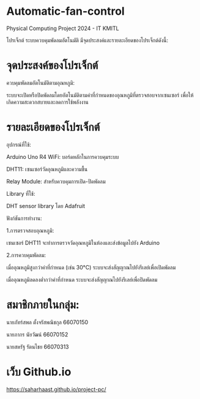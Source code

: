 # Automatic-fan-control
Physical Computing Project 2024 - IT KMITL

โปรเจ็กต์ ระบบควบคุมพัดลมอัตโนมัติ มีจุดประสงค์และรายละเอียดของโปรเจ็กต์ดังนี้:

# จุดประสงค์ของโปรเจ็กต์

ควบคุมพัดลมอัตโนมัติตามอุณหภูมิ:

ระบบจะเปิดหรือปิดพัดลมโดยอัตโนมัติตามค่าที่กำหนดของอุณหภูมิที่ตรวจสอบจากเซนเซอร์ เพื่อให้เกิดความสะดวกสบายและลดการใช้พลังงาน

# รายละเอียดของโปรเจ็กต์
อุปกรณ์ที่ใช้:

Arduino Uno R4 WiFi: บอร์ดหลักในการควบคุมระบบ

DHT11: เซนเซอร์วัดอุณหภูมิและความชื้น

Relay Module: สำหรับควบคุมการเปิด-ปิดพัดลม


Library ที่ใช้:

DHT sensor library โดย Adafruit

ฟังก์ชันการทำงาน:

1.การตรวจสอบอุณหภูมิ:

เซนเซอร์ DHT11 จะทำการตรวจวัดอุณหภูมิในห้องและส่งข้อมูลไปยัง Arduino


2.การควบคุมพัดลม:

เมื่ออุณหภูมิสูงกว่าค่าที่กำหนด (เช่น 30°C) ระบบจะส่งสัญญาณไปยังรีเลย์เพื่อเปิดพัดลม

เมื่ออุณหภูมิลดลงต่ำกว่าค่าที่กำหนด ระบบจะส่งสัญญาณไปยังรีเลย์เพื่อปิดพัดลม


# สมาชิกภายในกลุ่ม:

นายภัทร์สพล  ตั้งจรัสพณิชกุล  66070150

นายภากร     นัยวัฒน์       66070152

นายสหรัฐ     รัตนไชย      66070313

# เว็บ Github.io
https://saharhaast.github.io/project-pc/
